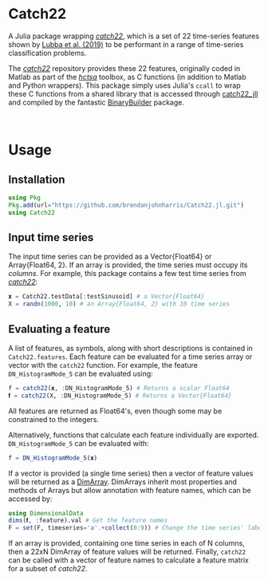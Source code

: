 # Catch22
A Julia package wrapping [_catch22_](https://www.github.com/chlubba/catch22), which is a set of 22 time-series features shown by [Lubba et al. (2019)](https://doi.org/10.1007/s10618-019-00647-x) to be performant in a range of time-series classification problems.

The [_catch22_](https://www.github.com/chlubba/catch22) repository provides these 22 features, originally coded in Matlab as part of the [_hctsa_](https://github.com/benfulcher/hctsa) toolbox, as C functions (in addition to Matlab and Python wrappers). This package simply uses Julia's `ccall` to wrap these C functions from a shared library that is accessed through [catch22_jll](https://github.com/JuliaBinaryWrappers/catch22_jll.jl) and compiled by the fantastic [BinaryBuilder](https://github.com/JuliaPackaging/BinaryBuilder.jl) package.

<br>

# Usage
## Installation
```Julia
using Pkg
Pkg.add(url="https://github.com/brendanjohnharris/Catch22.jl.git")
using Catch22
```

## Input time series
The input time series can be provided as a Vector{Float64} or Array{Float64, 2}. If an array is provided, the time series must occupy its _columns_. For example, this package contains a few test time series from [_catch22_](https://www.github.com/chlubba/catch22):
```Julia
𝐱 = Catch22.testData[:testSinusoid] # a Vector{Float64}
X = randn(1000, 10) # an Array{Float64, 2} with 10 time series
```

## Evaluating a feature
A list of features, as symbols, along with short descriptions is contained in `Catch22.features`. Each feature can be evaluated for a time series array or vector with the `catch22` function. For example, the feature `DN_HistogramMode_5` can be evaluated using:
```Julia
f = catch22(𝐱, :DN_HistogramMode_5) # Returns a scalar Float64
𝐟 = catch22(X, :DN_HistogramMode_5) # Returns a Vector{Float64}
```
All features are returned as Float64's, even though some may be constrained to the integers.

Alternatively, functions that calculate each feature individually are exported. `DN_HistogramMode_5` can be evaluated with:
```Julia
f = DN_HistogramMode_5(𝐱)
```

If a vector is provided (a single time series) then a vector of feature values will be returned as a [DimArray](https://github.com/rafaqz/DimensionalData.jl). DimArrays inherit most properties and methods of Arrays but allow annotation with feature names, which can be accessed by:
```Julia
using DimensionalData
dims(𝐟, :feature).val # Get the feature names
F = set(F, timeseries='a'.+collect(0:9)) # Change the time series' labels to a:j
```
If an array is provided, containing one time series in each of N columns, then a 22xN DimArray of feature values will be returned.
Finally, `catch22` can be called with a vector of feature names to calculate a feature matrix for a subset of _catch22_.
